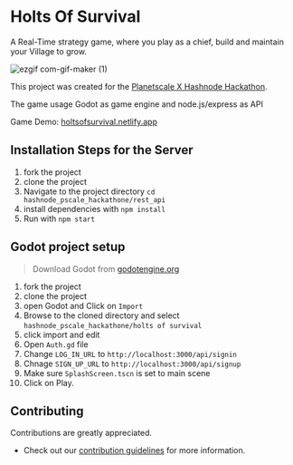 # Holts Of Survival

A Real-Time strategy game, where you play as a chief, build and maintain your Village to grow. 

![ezgif com-gif-maker (1)](https://user-images.githubusercontent.com/91387097/182233748-812940d0-d1d0-4c0b-bab2-4927423f13a2.gif)

This project was created for the [Planetscale X Hashnode Hackathon](https://townhall.hashnode.com/planetscale-hackathon?source=hashnode_countdown).

The game usage Godot as game engine and node.js/express as API

Game Demo: [holtsofsurvival.netlify.app](https://holtsofsurvival.netlify.app/)

## Installation Steps for the Server
1. fork the project
2. clone the project
3. Navigate to the project directory `cd hashnode_pscale_hackathone/rest_api`
4. install dependencies with `npm install`
5. Run with `npm start`

## Godot project setup
> Download Godot from [godotengine.org](https://godotengine.org/download)
1. fork the project
2. clone the project
3. open Godot and Click on `Import`
4. Browse to the cloned directory and select `hashnode_pscale_hackathone/holts of survival`
5. click import and edit
6. Open `Auth.gd` file
7. Change `LOG_IN_URL` to `http://localhost:3000/api/signin`
8. Chnage `SIGN_UP_URL` to `http://localhost:3000/api/signup`
9. Make sure `SplashScreen.tscn` is set to main scene
10. Click on Play.

## Contributing
Contributions are greatly appreciated.
- Check out our [contribution guidelines](/CONTRIBUTING.md) for more information.

